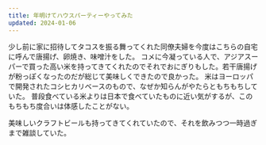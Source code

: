 ```yaml
---
title: 年明けてハウスパーティーやってみた
updated: 2024-01-06
---
```


少し前に家に招待してタコスを振る舞ってくれた同僚夫婦を今度はこちらの自宅に呼んで唐揚げ、卵焼き、味噌汁をした。
コメに今凝っている人で、アジアスーパーで買った高い米を持ってきてくれたのでそれでおにぎりもした。若干唐揚げが粉っぽくなったのだが総じて美味しくできたので良かった。
米はヨーロッパで開発されたコシヒカリベースのもので、なぜか知らんがやたらともちもちしていた。
普段食べている米よりは日本で食べていたものに近い気がするが、このもちもち度合いは体感したことがない。

美味しいクラフトビールも持ってきてくれていたので、それを飲みつつ一時過ぎまで雑談していた。
